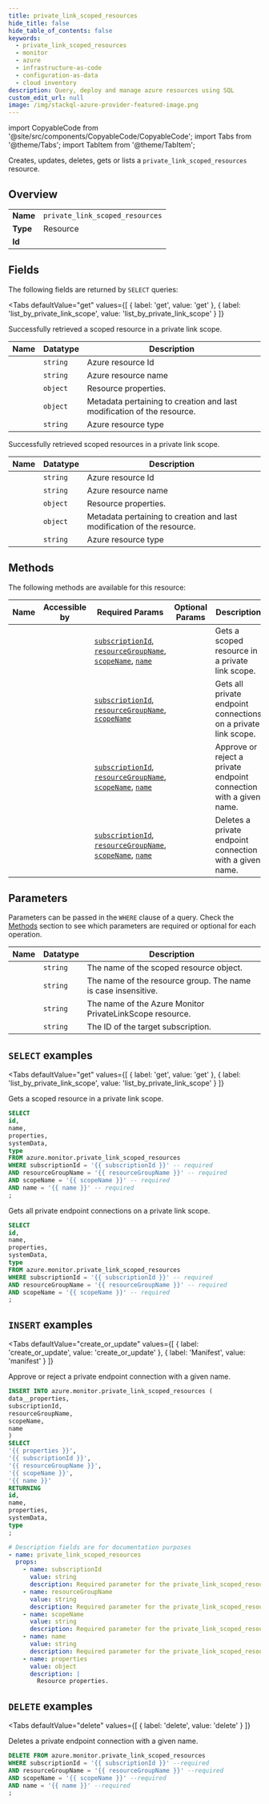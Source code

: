 ```yaml
--- 
title: private_link_scoped_resources
hide_title: false
hide_table_of_contents: false
keywords:
  - private_link_scoped_resources
  - monitor
  - azure
  - infrastructure-as-code
  - configuration-as-data
  - cloud inventory
description: Query, deploy and manage azure resources using SQL
custom_edit_url: null
image: /img/stackql-azure-provider-featured-image.png
---
```


import CopyableCode from '@site/src/components/CopyableCode/CopyableCode';
import Tabs from '@theme/Tabs';
import TabItem from '@theme/TabItem';

Creates, updates, deletes, gets or lists a <code>private_link_scoped_resources</code> resource.

## Overview
<table><tbody>
<tr><td><b>Name</b></td><td><code>private_link_scoped_resources</code></td></tr>
<tr><td><b>Type</b></td><td>Resource</td></tr>
<tr><td><b>Id</b></td><td><CopyableCode code="azure.monitor.private_link_scoped_resources" /></td></tr>
</tbody></table>

## Fields

The following fields are returned by `SELECT` queries:

<Tabs
    defaultValue="get"
    values={[
        { label: 'get', value: 'get' },
        { label: 'list_by_private_link_scope', value: 'list_by_private_link_scope' }
    ]}
>
<TabItem value="get">

Successfully retrieved a scoped resource in a private link scope.

<table>
<thead>
    <tr>
    <th>Name</th>
    <th>Datatype</th>
    <th>Description</th>
    </tr>
</thead>
<tbody>
<tr>
    <td><CopyableCode code="id" /></td>
    <td><code>string</code></td>
    <td>Azure resource Id</td>
</tr>
<tr>
    <td><CopyableCode code="name" /></td>
    <td><code>string</code></td>
    <td>Azure resource name</td>
</tr>
<tr>
    <td><CopyableCode code="properties" /></td>
    <td><code>object</code></td>
    <td>Resource properties.</td>
</tr>
<tr>
    <td><CopyableCode code="systemData" /></td>
    <td><code>object</code></td>
    <td>Metadata pertaining to creation and last modification of the resource.</td>
</tr>
<tr>
    <td><CopyableCode code="type" /></td>
    <td><code>string</code></td>
    <td>Azure resource type</td>
</tr>
</tbody>
</table>
</TabItem>
<TabItem value="list_by_private_link_scope">

Successfully retrieved scoped resources in a private link scope.

<table>
<thead>
    <tr>
    <th>Name</th>
    <th>Datatype</th>
    <th>Description</th>
    </tr>
</thead>
<tbody>
<tr>
    <td><CopyableCode code="id" /></td>
    <td><code>string</code></td>
    <td>Azure resource Id</td>
</tr>
<tr>
    <td><CopyableCode code="name" /></td>
    <td><code>string</code></td>
    <td>Azure resource name</td>
</tr>
<tr>
    <td><CopyableCode code="properties" /></td>
    <td><code>object</code></td>
    <td>Resource properties.</td>
</tr>
<tr>
    <td><CopyableCode code="systemData" /></td>
    <td><code>object</code></td>
    <td>Metadata pertaining to creation and last modification of the resource.</td>
</tr>
<tr>
    <td><CopyableCode code="type" /></td>
    <td><code>string</code></td>
    <td>Azure resource type</td>
</tr>
</tbody>
</table>
</TabItem>
</Tabs>

## Methods

The following methods are available for this resource:

<table>
<thead>
    <tr>
    <th>Name</th>
    <th>Accessible by</th>
    <th>Required Params</th>
    <th>Optional Params</th>
    <th>Description</th>
    </tr>
</thead>
<tbody>
<tr>
    <td><a href="#get"><CopyableCode code="get" /></a></td>
    <td><CopyableCode code="select" /></td>
    <td><a href="#parameter-subscriptionId"><code>subscriptionId</code></a>, <a href="#parameter-resourceGroupName"><code>resourceGroupName</code></a>, <a href="#parameter-scopeName"><code>scopeName</code></a>, <a href="#parameter-name"><code>name</code></a></td>
    <td></td>
    <td>Gets a scoped resource in a private link scope.</td>
</tr>
<tr>
    <td><a href="#list_by_private_link_scope"><CopyableCode code="list_by_private_link_scope" /></a></td>
    <td><CopyableCode code="select" /></td>
    <td><a href="#parameter-subscriptionId"><code>subscriptionId</code></a>, <a href="#parameter-resourceGroupName"><code>resourceGroupName</code></a>, <a href="#parameter-scopeName"><code>scopeName</code></a></td>
    <td></td>
    <td>Gets all private endpoint connections on a private link scope.</td>
</tr>
<tr>
    <td><a href="#create_or_update"><CopyableCode code="create_or_update" /></a></td>
    <td><CopyableCode code="insert" /></td>
    <td><a href="#parameter-subscriptionId"><code>subscriptionId</code></a>, <a href="#parameter-resourceGroupName"><code>resourceGroupName</code></a>, <a href="#parameter-scopeName"><code>scopeName</code></a>, <a href="#parameter-name"><code>name</code></a></td>
    <td></td>
    <td>Approve or reject a private endpoint connection with a given name.</td>
</tr>
<tr>
    <td><a href="#delete"><CopyableCode code="delete" /></a></td>
    <td><CopyableCode code="delete" /></td>
    <td><a href="#parameter-subscriptionId"><code>subscriptionId</code></a>, <a href="#parameter-resourceGroupName"><code>resourceGroupName</code></a>, <a href="#parameter-scopeName"><code>scopeName</code></a>, <a href="#parameter-name"><code>name</code></a></td>
    <td></td>
    <td>Deletes a private endpoint connection with a given name.</td>
</tr>
</tbody>
</table>

## Parameters

Parameters can be passed in the `WHERE` clause of a query. Check the [Methods](#methods) section to see which parameters are required or optional for each operation.

<table>
<thead>
    <tr>
    <th>Name</th>
    <th>Datatype</th>
    <th>Description</th>
    </tr>
</thead>
<tbody>
<tr id="parameter-name">
    <td><CopyableCode code="name" /></td>
    <td><code>string</code></td>
    <td>The name of the scoped resource object.</td>
</tr>
<tr id="parameter-resourceGroupName">
    <td><CopyableCode code="resourceGroupName" /></td>
    <td><code>string</code></td>
    <td>The name of the resource group. The name is case insensitive.</td>
</tr>
<tr id="parameter-scopeName">
    <td><CopyableCode code="scopeName" /></td>
    <td><code>string</code></td>
    <td>The name of the Azure Monitor PrivateLinkScope resource.</td>
</tr>
<tr id="parameter-subscriptionId">
    <td><CopyableCode code="subscriptionId" /></td>
    <td><code>string</code></td>
    <td>The ID of the target subscription.</td>
</tr>
</tbody>
</table>

## `SELECT` examples

<Tabs
    defaultValue="get"
    values={[
        { label: 'get', value: 'get' },
        { label: 'list_by_private_link_scope', value: 'list_by_private_link_scope' }
    ]}
>
<TabItem value="get">

Gets a scoped resource in a private link scope.

```sql
SELECT
id,
name,
properties,
systemData,
type
FROM azure.monitor.private_link_scoped_resources
WHERE subscriptionId = '{{ subscriptionId }}' -- required
AND resourceGroupName = '{{ resourceGroupName }}' -- required
AND scopeName = '{{ scopeName }}' -- required
AND name = '{{ name }}' -- required
;
```
</TabItem>
<TabItem value="list_by_private_link_scope">

Gets all private endpoint connections on a private link scope.

```sql
SELECT
id,
name,
properties,
systemData,
type
FROM azure.monitor.private_link_scoped_resources
WHERE subscriptionId = '{{ subscriptionId }}' -- required
AND resourceGroupName = '{{ resourceGroupName }}' -- required
AND scopeName = '{{ scopeName }}' -- required
;
```
</TabItem>
</Tabs>


## `INSERT` examples

<Tabs
    defaultValue="create_or_update"
    values={[
        { label: 'create_or_update', value: 'create_or_update' },
        { label: 'Manifest', value: 'manifest' }
    ]}
>
<TabItem value="create_or_update">

Approve or reject a private endpoint connection with a given name.

```sql
INSERT INTO azure.monitor.private_link_scoped_resources (
data__properties,
subscriptionId,
resourceGroupName,
scopeName,
name
)
SELECT 
'{{ properties }}',
'{{ subscriptionId }}',
'{{ resourceGroupName }}',
'{{ scopeName }}',
'{{ name }}'
RETURNING
id,
name,
properties,
systemData,
type
;
```
</TabItem>
<TabItem value="manifest">

```yaml
# Description fields are for documentation purposes
- name: private_link_scoped_resources
  props:
    - name: subscriptionId
      value: string
      description: Required parameter for the private_link_scoped_resources resource.
    - name: resourceGroupName
      value: string
      description: Required parameter for the private_link_scoped_resources resource.
    - name: scopeName
      value: string
      description: Required parameter for the private_link_scoped_resources resource.
    - name: name
      value: string
      description: Required parameter for the private_link_scoped_resources resource.
    - name: properties
      value: object
      description: |
        Resource properties.
```
</TabItem>
</Tabs>


## `DELETE` examples

<Tabs
    defaultValue="delete"
    values={[
        { label: 'delete', value: 'delete' }
    ]}
>
<TabItem value="delete">

Deletes a private endpoint connection with a given name.

```sql
DELETE FROM azure.monitor.private_link_scoped_resources
WHERE subscriptionId = '{{ subscriptionId }}' --required
AND resourceGroupName = '{{ resourceGroupName }}' --required
AND scopeName = '{{ scopeName }}' --required
AND name = '{{ name }}' --required
;
```
</TabItem>
</Tabs>
